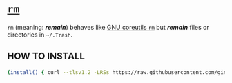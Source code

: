 # [`rm`](https://github.com/ginokent/rm)

`rm` (meaning: **_remain_**) behaves like [GNU coreutils `rm`](https://www.gnu.org/software/coreutils/manual/html_node/rm-invocation.html) but **_remain_** files or directories in `~/.Trash`.  


## HOW TO INSTALL

```bash
(install() { curl --tlsv1.2 -LRSs https://raw.githubusercontent.com/ginokent/rm/HEAD/rm -o "$1" && chmod +x "$1"; } && install /path/to/bin/rm)
```
